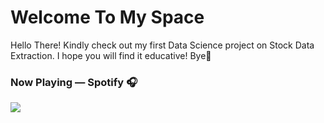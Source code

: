 # Welcome To My Space
Hello There!
Kindly check out my first Data Science project on Stock Data Extraction.
I hope you will find it educative!
Bye👋
### Now Playing — Spotify 🎧
<p>
<a href="https://spotify-github-profile.vercel.app/api/view?uid=0dyt0z4xdnug7teutmvub5la8&redirect=true"><img src=”https://spotify-github-profile.vercel.app/api/view.svg?uid=0dyt0z4xdnug7teutmvub5la8&cover_image=true&theme=novatorem&bar_color=53b14f&bar_color_cover=false"/>
</a>
</p>
